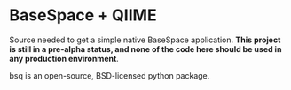 BaseSpace + QIIME
=================

Source needed to get a simple native BaseSpace application. **This project is
still in a pre-alpha status, and none of the code here should be used in any
production environment**.

bsq is an open-source, BSD-licensed python package.
